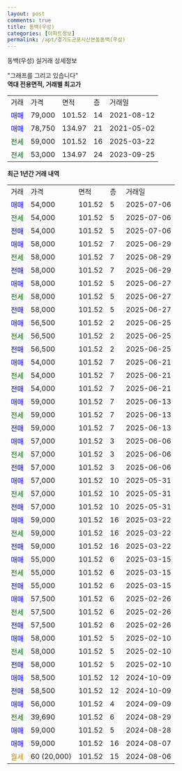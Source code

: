 ```yaml
---
layout: post
comments: true
title: 동백(우성)
categories: [아파트정보]
permalink: /apt/경기도군포시산본동동백(우성)
---
```


동백(우성) 실거래 상세정보

<script type="text/javascript">
  google.charts.load('current', {'packages':['line', 'corechart']});
  google.charts.setOnLoadCallback(drawChart);

  function drawChart() {
    var data = new google.visualization.DataTable();
    data.addColumn('date', '거래일');
    data.addColumn('number', "매매");
    data.addColumn('number', "전세");
    data.addColumn('number', "전매");

    data.addRows([[new Date(Date.parse("2025-07-06")), 54000, null, null], [new Date(Date.parse("2025-07-06")), null, 54000, null], [new Date(Date.parse("2025-07-06")), null, null, 54000], [new Date(Date.parse("2025-06-29")), 58000, null, null], [new Date(Date.parse("2025-06-29")), null, 58000, null], [new Date(Date.parse("2025-06-29")), null, null, 58000], [new Date(Date.parse("2025-06-27")), 58000, null, null], [new Date(Date.parse("2025-06-27")), null, 58000, null], [new Date(Date.parse("2025-06-27")), null, null, 58000], [new Date(Date.parse("2025-06-25")), 56500, null, null], [new Date(Date.parse("2025-06-25")), null, 56500, null], [new Date(Date.parse("2025-06-25")), null, null, 56500], [new Date(Date.parse("2025-06-21")), 54000, null, null], [new Date(Date.parse("2025-06-21")), null, 54000, null], [new Date(Date.parse("2025-06-21")), null, null, 54000], [new Date(Date.parse("2025-06-13")), 59000, null, null], [new Date(Date.parse("2025-06-13")), null, 59000, null], [new Date(Date.parse("2025-06-13")), null, null, 59000], [new Date(Date.parse("2025-06-06")), 57000, null, null], [new Date(Date.parse("2025-06-06")), null, 57000, null], [new Date(Date.parse("2025-06-06")), null, null, 57000], [new Date(Date.parse("2025-05-31")), 57000, null, null], [new Date(Date.parse("2025-05-31")), null, 57000, null], [new Date(Date.parse("2025-05-31")), null, null, 57000], [new Date(Date.parse("2025-03-22")), 59000, null, null], [new Date(Date.parse("2025-03-22")), null, 59000, null], [new Date(Date.parse("2025-03-22")), null, null, 59000], [new Date(Date.parse("2025-03-15")), 55000, null, null], [new Date(Date.parse("2025-03-15")), null, 55000, null], [new Date(Date.parse("2025-03-15")), null, null, 55000], [new Date(Date.parse("2025-02-26")), 57500, null, null], [new Date(Date.parse("2025-02-26")), null, 57500, null], [new Date(Date.parse("2025-02-26")), null, null, 57500], [new Date(Date.parse("2025-02-10")), 58000, null, null], [new Date(Date.parse("2025-02-10")), null, 58000, null], [new Date(Date.parse("2025-02-10")), null, null, 58000], [new Date(Date.parse("2024-10-09")), 58500, null, null], [new Date(Date.parse("2024-10-09")), null, null, 58500], [new Date(Date.parse("2024-09-09")), 56000, null, null], [new Date(Date.parse("2024-08-29")), null, 39690, null], [new Date(Date.parse("2024-08-28")), 59000, null, null], [new Date(Date.parse("2024-08-07")), 59000, null, null], [new Date(Date.parse("2024-08-06")), null, null, null]]);

    var options = {
      hAxis: {
        format: 'yyyy/MM/dd'
      },    
      lineWidth: 0,
      pointsVisible: true,    
      title: '최근 1년간 유형별 실거래가 분포',
      legend: { position: 'bottom' }
    };

    var formatter = new google.visualization.NumberFormat({pattern:'###,###'} );
    formatter.format(data, 1);
    formatter.format(data, 2);
    
    setTimeout(function() {
        var chart = new google.visualization.LineChart(document.getElementById('columnchart_material'));
        chart.draw(data, (options));
        document.getElementById('loading').style.display = 'none';
    }, 200);
  }
</script>


<div id="loading" style="z-index:20; display: block; margin-left: 0px">"그래프를 그리고 있습니다"</div>
<div id="columnchart_material" style="width: 95%; margin-left: 0px; display: block"></div>
<!-- contents start -->
<b>역대 전용면적, 거래별 최고가</b>
<table class="sortable">
    <tr>
      <td>거래</td>
      <td>가격</td>
      <td>면적</td>
      <td>층</td>
      <td>거래일</td>
    </tr>
        <tr>
          <td><a style="color: blue">매매</a></td>
          <td>79,000</td>
          <td>101.52</td>
          <td>14</td>
          <td>2021-08-12</td>
        </tr>            <tr>
          <td><a style="color: blue">매매</a></td>
          <td>78,750</td>
          <td>134.97</td>
          <td>21</td>
          <td>2021-05-02</td>
        </tr>        
        <tr>
              <td><a style="color: darkgreen">전세</a></td>
              <td>59,000</td>
              <td>101.52</td>
              <td>16</td>
              <td>2025-03-22</td>
            </tr>            <tr>
              <td><a style="color: darkgreen">전세</a></td>
              <td>53,000</td>
              <td>134.97</td>
              <td>24</td>
              <td>2023-09-25</td>
            </tr>        
    
</table>

<b>최근 1년간 거래 내역</b>

<table class="sortable">
    <tr>
      <td>거래</td>
      <td>가격</td>
      <td>면적</td>
      <td>층</td>
      <td>거래일</td>
    </tr>
    <tr>
      <td><a style="color: blue">매매</a></td>
      <td>54,000</td>
      <td>101.52</td>
      <td>5</td>
      <td>2025-07-06</td>
    </tr>          <tr>
      <td><a style="color: darkgreen">전세</a></td>
      <td>54,000</td>
      <td>101.52</td>
      <td>5</td>
      <td>2025-07-06</td>
    </tr>          <tr>
      <td><a style="color: darkblue">전매</a></td>
      <td>54,000</td>
      <td>101.52</td>
      <td>5</td>
      <td>2025-07-06</td>
    </tr>          <tr>
      <td><a style="color: blue">매매</a></td>
      <td>58,000</td>
      <td>101.52</td>
      <td>7</td>
      <td>2025-06-29</td>
    </tr>          <tr>
      <td><a style="color: darkgreen">전세</a></td>
      <td>58,000</td>
      <td>101.52</td>
      <td>7</td>
      <td>2025-06-29</td>
    </tr>          <tr>
      <td><a style="color: darkblue">전매</a></td>
      <td>58,000</td>
      <td>101.52</td>
      <td>7</td>
      <td>2025-06-29</td>
    </tr>          <tr>
      <td><a style="color: blue">매매</a></td>
      <td>58,000</td>
      <td>101.52</td>
      <td>5</td>
      <td>2025-06-27</td>
    </tr>          <tr>
      <td><a style="color: darkgreen">전세</a></td>
      <td>58,000</td>
      <td>101.52</td>
      <td>5</td>
      <td>2025-06-27</td>
    </tr>          <tr>
      <td><a style="color: darkblue">전매</a></td>
      <td>58,000</td>
      <td>101.52</td>
      <td>5</td>
      <td>2025-06-27</td>
    </tr>          <tr>
      <td><a style="color: blue">매매</a></td>
      <td>56,500</td>
      <td>101.52</td>
      <td>2</td>
      <td>2025-06-25</td>
    </tr>          <tr>
      <td><a style="color: darkgreen">전세</a></td>
      <td>56,500</td>
      <td>101.52</td>
      <td>2</td>
      <td>2025-06-25</td>
    </tr>          <tr>
      <td><a style="color: darkblue">전매</a></td>
      <td>56,500</td>
      <td>101.52</td>
      <td>2</td>
      <td>2025-06-25</td>
    </tr>          <tr>
      <td><a style="color: blue">매매</a></td>
      <td>54,000</td>
      <td>101.52</td>
      <td>7</td>
      <td>2025-06-21</td>
    </tr>          <tr>
      <td><a style="color: darkgreen">전세</a></td>
      <td>54,000</td>
      <td>101.52</td>
      <td>7</td>
      <td>2025-06-21</td>
    </tr>          <tr>
      <td><a style="color: darkblue">전매</a></td>
      <td>54,000</td>
      <td>101.52</td>
      <td>7</td>
      <td>2025-06-21</td>
    </tr>          <tr>
      <td><a style="color: blue">매매</a></td>
      <td>59,000</td>
      <td>101.52</td>
      <td>7</td>
      <td>2025-06-13</td>
    </tr>          <tr>
      <td><a style="color: darkgreen">전세</a></td>
      <td>59,000</td>
      <td>101.52</td>
      <td>7</td>
      <td>2025-06-13</td>
    </tr>          <tr>
      <td><a style="color: darkblue">전매</a></td>
      <td>59,000</td>
      <td>101.52</td>
      <td>7</td>
      <td>2025-06-13</td>
    </tr>          <tr>
      <td><a style="color: blue">매매</a></td>
      <td>57,000</td>
      <td>101.52</td>
      <td>3</td>
      <td>2025-06-06</td>
    </tr>          <tr>
      <td><a style="color: darkgreen">전세</a></td>
      <td>57,000</td>
      <td>101.52</td>
      <td>3</td>
      <td>2025-06-06</td>
    </tr>          <tr>
      <td><a style="color: darkblue">전매</a></td>
      <td>57,000</td>
      <td>101.52</td>
      <td>3</td>
      <td>2025-06-06</td>
    </tr>          <tr>
      <td><a style="color: blue">매매</a></td>
      <td>57,000</td>
      <td>101.52</td>
      <td>10</td>
      <td>2025-05-31</td>
    </tr>          <tr>
      <td><a style="color: darkgreen">전세</a></td>
      <td>57,000</td>
      <td>101.52</td>
      <td>10</td>
      <td>2025-05-31</td>
    </tr>          <tr>
      <td><a style="color: darkblue">전매</a></td>
      <td>57,000</td>
      <td>101.52</td>
      <td>10</td>
      <td>2025-05-31</td>
    </tr>          <tr>
      <td><a style="color: blue">매매</a></td>
      <td>59,000</td>
      <td>101.52</td>
      <td>16</td>
      <td>2025-03-22</td>
    </tr>          <tr>
      <td><a style="color: darkgreen">전세</a></td>
      <td>59,000</td>
      <td>101.52</td>
      <td>16</td>
      <td>2025-03-22</td>
    </tr>          <tr>
      <td><a style="color: darkblue">전매</a></td>
      <td>59,000</td>
      <td>101.52</td>
      <td>16</td>
      <td>2025-03-22</td>
    </tr>          <tr>
      <td><a style="color: blue">매매</a></td>
      <td>55,000</td>
      <td>101.52</td>
      <td>6</td>
      <td>2025-03-15</td>
    </tr>          <tr>
      <td><a style="color: darkgreen">전세</a></td>
      <td>55,000</td>
      <td>101.52</td>
      <td>6</td>
      <td>2025-03-15</td>
    </tr>          <tr>
      <td><a style="color: darkblue">전매</a></td>
      <td>55,000</td>
      <td>101.52</td>
      <td>6</td>
      <td>2025-03-15</td>
    </tr>          <tr>
      <td><a style="color: blue">매매</a></td>
      <td>57,500</td>
      <td>101.52</td>
      <td>6</td>
      <td>2025-02-26</td>
    </tr>          <tr>
      <td><a style="color: darkgreen">전세</a></td>
      <td>57,500</td>
      <td>101.52</td>
      <td>6</td>
      <td>2025-02-26</td>
    </tr>          <tr>
      <td><a style="color: darkblue">전매</a></td>
      <td>57,500</td>
      <td>101.52</td>
      <td>6</td>
      <td>2025-02-26</td>
    </tr>          <tr>
      <td><a style="color: blue">매매</a></td>
      <td>58,000</td>
      <td>101.52</td>
      <td>5</td>
      <td>2025-02-10</td>
    </tr>          <tr>
      <td><a style="color: darkgreen">전세</a></td>
      <td>58,000</td>
      <td>101.52</td>
      <td>5</td>
      <td>2025-02-10</td>
    </tr>          <tr>
      <td><a style="color: darkblue">전매</a></td>
      <td>58,000</td>
      <td>101.52</td>
      <td>5</td>
      <td>2025-02-10</td>
    </tr>          <tr>
      <td><a style="color: blue">매매</a></td>
      <td>58,500</td>
      <td>101.52</td>
      <td>12</td>
      <td>2024-10-09</td>
    </tr>          <tr>
      <td><a style="color: darkblue">전매</a></td>
      <td>58,500</td>
      <td>101.52</td>
      <td>12</td>
      <td>2024-10-09</td>
    </tr>          <tr>
      <td><a style="color: blue">매매</a></td>
      <td>56,000</td>
      <td>101.52</td>
      <td>4</td>
      <td>2024-09-09</td>
    </tr>          <tr>
      <td><a style="color: darkgreen">전세</a></td>
      <td>39,690</td>
      <td>101.52</td>
      <td>6</td>
      <td>2024-08-29</td>
    </tr>          <tr>
      <td><a style="color: blue">매매</a></td>
      <td>59,000</td>
      <td>101.52</td>
      <td>5</td>
      <td>2024-08-28</td>
    </tr>          <tr>
      <td><a style="color: blue">매매</a></td>
      <td>59,000</td>
      <td>101.52</td>
      <td>16</td>
      <td>2024-08-07</td>
    </tr>          <tr>
      <td><a style="color: darkgoldenrod">월세</a></td>
      <td>60 (20,000)</td>
      <td>101.52</td>
      <td>15</td>
      <td>2024-08-06</td>
    </tr>      </table>
<!-- contents end -->    

